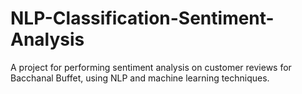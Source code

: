 # NLP-Classification-Sentiment-Analysis
A project for performing sentiment analysis on customer reviews for Bacchanal Buffet, using NLP and machine learning techniques.

